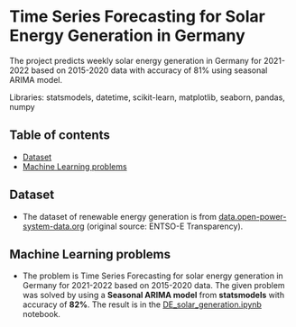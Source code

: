 # Time Series Forecasting for Solar Energy Generation in Germany

The project predicts weekly solar energy generation in Germany for 2021-2022 based on 2015-2020 data with accuracy of 81% using seasonal ARIMA model.

Libraries: statsmodels, datetime, scikit-learn, matplotlib, seaborn, pandas, numpy


## Table of contents
- [Dataset](#dataset)
- [Machine Learning problems](#machine-learning-problems)


## Dataset

- The dataset of renewable energy generation is from [data.open-power-system-data.org](https://data.open-power-system-data.org/time_series/2020-10-06) (original source: ENTSO-E Transparency).


## Machine Learning problems

- The problem is Time Series Forecasting for solar energy generation in Germany for 2021-2022 based on 2015-2020 data. The given problem was solved by using a **Seasonal ARIMA model** from **statsmodels** with accuracy of **82%**. The result is in the [DE_solar_generation.ipynb](https://github.com/am-tropin/renewable-energy-europe/blob/main/DE_solar_generation.ipynb) notebook.

